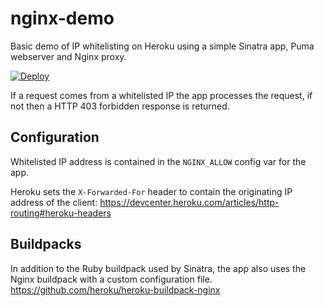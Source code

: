 # nginx-demo
Basic demo of IP whitelisting on Heroku using a simple Sinatra app, Puma webserver and Nginx proxy.

[![Deploy](https://www.herokucdn.com/deploy/button.svg)](https://heroku.com/deploy)

If a request comes from a whitelisted IP the app processes the request, if not then a HTTP 403 forbidden response is returned.

## Configuration

Whitelisted IP address is contained in the `NGINX_ALLOW` config var for the app.

Heroku sets the `X-Forwarded-For` header to contain the originating IP address of the client:
https://devcenter.heroku.com/articles/http-routing#heroku-headers

## Buildpacks

In addition to the Ruby buildpack used by Sinatra, the app also uses the Nginx buildpack with a custom configuration file.
https://github.com/heroku/heroku-buildpack-nginx
